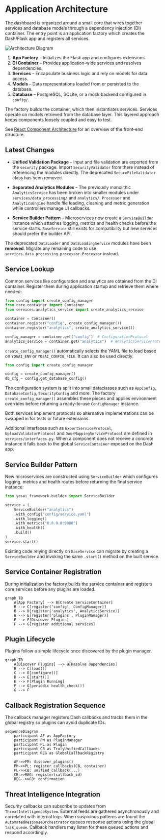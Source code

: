 # Application Architecture

The dashboard is organized around a small core that wires together services and database models through a dependency injection (DI) container. The entry point is an application factory which creates the Dash/Flask app and registers all services.

![Architecture Diagram](architecture.svg)

1. **App Factory** – Initializes the Flask app and configures extensions.
2. **DI Container** – Provides application-wide services and resolves dependencies.
3. **Services** – Encapsulate business logic and rely on models for data access.
4. **Models** – Data representations loaded from or persisted to the database.
5. **Database** – PostgreSQL, SQLite, or a mock backend configured in `config/`.

The factory builds the container, which then instantiates services. Services operate on models retrieved from the database layer. This layered approach keeps components loosely coupled and easy to test.

See [React Component Architecture](react_component_architecture.md) for an overview of the front-end structure.

## Latest Changes

- **Unified Validation Package** – Input and file validation are exported from
  the `security` package. Import `SecurityValidator` from there instead of
  referencing the modules directly. The deprecated `SecureFileValidator` class
  has been removed.

- **Separated Analytics Modules** – The previously monolithic
  `AnalyticsService` has been broken into smaller modules under
`services/data_processing/` and `analytics/`. `Processor` and `AnalyticsEngine`
handle file loading, cleaning and metric
generation while controllers manage UI callbacks.
- **Service Builder Pattern** – Microservices now create a
  `ServiceBuilder` instance which attaches logging, metrics and health checks
  before the service starts. `BaseService` still exists for compatibility but
  new services should prefer the builder API.

The deprecated `DataLoader` and `DataLoadingService` modules have been
**removed**. Migrate any remaining code to use
`services.data_processing.processor.Processor` instead.

## Service Lookup

Common services like configuration and analytics are obtained from the DI
container. Register them during application startup and retrieve them where
needed:

```python
from config import create_config_manager
from core.container import Container
from services.analytics_service import create_analytics_service

container = Container()
container.register("config", create_config_manager())
container.register("analytics", create_analytics_service())

config_manager = container.get("config")  # ConfigurationProtocol
analytics_service = container.get("analytics")  # AnalyticsServiceProtocol
```

`create_config_manager()` automatically selects the YAML file to load based on
`YOSAI_ENV` or `YOSAI_CONFIG_FILE`. It can also be used directly:


```python
from config import create_config_manager

config = create_config_manager()
db_cfg = config.get_database_config()
```

The configuration system is split into small dataclasses such as
`AppConfig`, `DatabaseConfig`, `SecurityConfig` and more. The factory
`create_config_manager()` assembles these pieces and applies environment
overrides before returning a ready-to-use `ConfigManager` instance.

Both services implement protocols so alternative implementations can be swapped
in for tests or future extensions.

Additional interfaces such as `ExportServiceProtocol`, `UploadValidatorProtocol`
and `DoorMappingServiceProtocol` are defined in `services/interfaces.py`. When a
component does not receive a concrete instance it falls back to the global
`ServiceContainer` exposed on the Dash app.

## Service Builder Pattern

New microservices are constructed using `ServiceBuilder` which configures
logging, metrics and health routes before returning the final service
instance:

```python
from yosai_framework.builder import ServiceBuilder

service = (
    ServiceBuilder("analytics")
    .with_config("config/service.yaml")
    .with_logging()
    .with_metrics("0.0.0.0:9000")
    .with_health()
    .build()
)
service.start()
```

Existing code relying directly on `BaseService` can migrate by creating a
`ServiceBuilder` and invoking the same `.start()` method on the built service.

## Service Container Registration

During initialization the factory builds the service container and registers core
services before any plugins are loaded.

```mermaid
graph TB
    A[App Factory] --> B[Create ServiceContainer]
    B --> C[register('config', ConfigManager)]
    B --> D[register('analytics', AnalyticsService)]
    B --> E[register('plugins', PluginManager)]
    E --> F[Discover Plugins]
    F --> G[register additional services]
```

## Plugin Lifecycle

Plugins follow a simple lifecycle once discovered by the plugin manager.

```mermaid
graph TB
    A[Discover Plugins] --> B[Resolve Dependencies]
    B --> C[load()]
    C --> D[configure()]
    D --> E[start()]
    E --> F[Plugin Running]
    F --> G[periodic health_check()]
    G --> F
```

## Callback Registration Sequence

The callback manager registers Dash callbacks and tracks them in the global
registry so plugins can avoid duplicate IDs.

```mermaid
sequenceDiagram
    participant AF as AppFactory
    participant PM as PluginManager
    participant PL as Plugin
    participant CB as TrulyUnifiedCallbacks
    participant REG as GlobalCallbackRegistry

    AF->>PM: discover_plugins()
    PM->>PL: register_callbacks(CB, container)
    PL->>CB: unified_callback(...)
    CB->>REG: register(callback_id)
    REG-->>CB: confirmation
```

## Threat Intelligence Integration

Security callbacks can subscribe to updates from `ThreatIntelligenceSystem`.
External feeds are gathered asynchronously and correlated with internal
logs.  When suspicious patterns are found the
`AutomatedResponseOrchestrator` queues response actions using the global
`task_queue`.  Callback handlers may listen for these queued actions and
respond accordingly.
